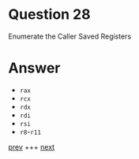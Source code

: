 
# Question 28


Enumerate the Caller Saved Registers


# Answer



* `rax`
* `rcx`
* `rdx`
* `rdi`
* `rsi`
* `r8`-`r11`




[prev](027.md) +++ [next](029.md)
